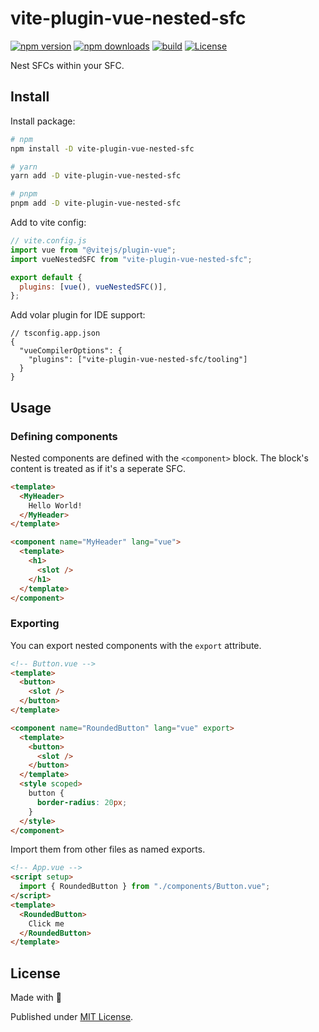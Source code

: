 # vite-plugin-vue-nested-sfc

[![npm version][npm-version-src]][npm-version-href]
[![npm downloads][npm-downloads-src]][npm-downloads-href]
[![build][build-src]][build-href]
[![License][license-src]][license-href]

Nest SFCs within your SFC.

## Install

Install package:

```sh
# npm
npm install -D vite-plugin-vue-nested-sfc

# yarn
yarn add -D vite-plugin-vue-nested-sfc

# pnpm
pnpm add -D vite-plugin-vue-nested-sfc
```

Add to vite config:

```js
// vite.config.js
import vue from "@vitejs/plugin-vue";
import vueNestedSFC from "vite-plugin-vue-nested-sfc";

export default {
  plugins: [vue(), vueNestedSFC()],
};
```

Add volar plugin for IDE support:

```jsonc
// tsconfig.app.json
{
  "vueCompilerOptions": {
    "plugins": ["vite-plugin-vue-nested-sfc/tooling"]
  }
}
```

## Usage

### Defining components

Nested components are defined with the `<component>` block. The block's content is treated as if it's a seperate SFC.

```html
<template>
  <MyHeader>
    Hello World!
  </MyHeader>
</template>

<component name="MyHeader" lang="vue">
  <template>
    <h1>
      <slot />
    </h1>
  </template>
</component>
```

### Exporting

You can export nested components with the `export` attribute.

```html
<!-- Button.vue -->
<template>
  <button>
    <slot />
  </button>
</template>

<component name="RoundedButton" lang="vue" export>
  <template>
    <button>
      <slot />
    </button>
  </template>
  <style scoped>
    button {
      border-radius: 20px;
    }
  </style>
</component>
```

Import them from other files as named exports.

```html
<!-- App.vue -->
<script setup>
  import { RoundedButton } from "./components/Button.vue";
</script>
<template>
  <RoundedButton>
    Click me
  </RoundedButton>
</template>
```

## License

Made with 💛

Published under [MIT License](./LICENSE).

<!-- Badges -->

[npm-version-src]: https://img.shields.io/npm/v/vite-plugin-vue-nested-sfc?style=flat&colorA=18181B&colorB=F0DB4F
[npm-version-href]: https://npmjs.com/package/vite-plugin-vue-nested-sfc
[npm-downloads-src]: https://img.shields.io/npm/dm/vite-plugin-vue-nested-sfc?style=flat&colorA=18181B&colorB=F0DB4F
[npm-downloads-href]: https://npmjs.com/package/vite-plugin-vue-nested-sfc
[build-src]: https://github.com/HunYan-io/vite-plugin-vue-nested-sfc/actions/workflows/ci.yml/badge.svg?branch=main
[build-href]: https://github.com/HunYan-io/vite-plugin-vue-nested-sfc/actions/workflows/ci.yml
[license-src]: https://img.shields.io/github/license/HunYan-io/vite-plugin-vue-nested-sfc.svg?style=flat&colorA=18181B&colorB=F0DB4F
[license-href]: https://github.com/HunYan-io/vite-plugin-vue-nested-sfc/blob/main/LICENSE
